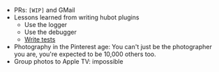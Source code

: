 * PRs: `[WIP]` and GMail
* Lessons learned from writing hubot plugins
    * Use the logger
    * Use the debugger
    * [Write tests](http://ngs.io/2014/06/13/tdd-hubot-scripts/)
* Photography in the Pinterest age: You can't just be the photographer you are, you're expected to be 10,000 others too.
* Group photos to Apple TV: impossible
